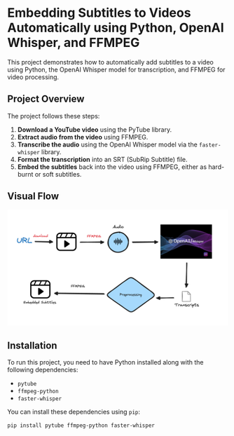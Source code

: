 # Embedding Subtitles to Videos Automatically using Python, OpenAI Whisper, and FFMPEG

This project demonstrates how to automatically add subtitles to a video using Python, the OpenAI Whisper model for transcription, and FFMPEG for video processing. 

## Project Overview

The project follows these steps:
1. **Download a YouTube video** using the PyTube library.
2. **Extract audio from the video** using FFMPEG.
3. **Transcribe the audio** using the OpenAI Whisper model via the `faster-whisper` library.
4. **Format the transcription** into an SRT (SubRip Subtitle) file.
5. **Embed the subtitles** back into the video using FFMPEG, either as hard-burnt or soft subtitles.

## Visual Flow

![Visual Flow](subtitles.png)

## Installation

To run this project, you need to have Python installed along with the following dependencies:

- `pytube`
- `ffmpeg-python`
- `faster-whisper`

You can install these dependencies using `pip`:

```sh
pip install pytube ffmpeg-python faster-whisper

